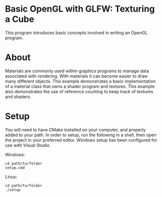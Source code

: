 # Basic OpenGL with GLFW: Texturing a Cube

This program introduces basic concepts involved in writing an OpenGL program.

# About

Materials are commonly used within graphics programs to manage data associated with rendering.
With materials it can become easier to draw many different objects.
This example demonstrates a basic implementation of a material class that owns a shader program and textures.
This example also demonstrates the use of reference counting to keep track of textures and shaders.

# Setup

You will need to have CMake installed on your computer, and properly added to your path.
In order to setup, run the following in a shell, then open the project in your preferred editor.
Windows setup has been configured for use with Visual Studio.

Windows:
```
cd path/to/folder
setup.cmd
```
Linux:
```
cd path/to/folder
./setup
```
